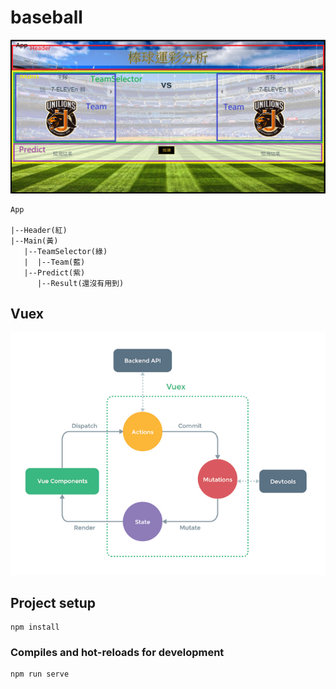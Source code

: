 # baseball

![image](https://github.com/ben39053372/baseball-ui/blob/master/baseball.PNG)

```
App

|--Header(紅)
|--Main(黃)
   |--TeamSelector(綠)
   |  |--Team(藍)
   |--Predict(紫)
      |--Result(還沒有用到)
```

## Vuex

![image](https://github.com/ben39053372/baseball-ui/blob/master/1485575347_47001.png)

## Project setup
```
npm install
```

### Compiles and hot-reloads for development
```
npm run serve
```
